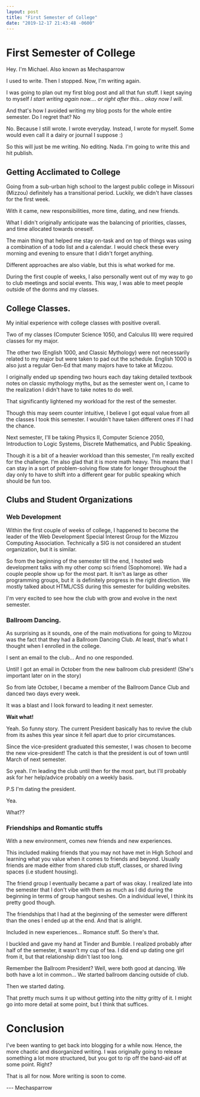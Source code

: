 ```yaml
---
layout: post
title: "First Semester of College"
date: "2019-12-17 21:43:48 -0600"
---
```


# First Semester of College

Hey. I'm Michael. Also known as Mechasparrow

I‌ used to write. Then I stopped. Now, I'm writing again.

I was going to plan out my first blog post and all that fun stuff. I kept saying to myself *I start writing again now.... or right after this... okay now I‌ will.*

And that's how I‌ avoided writing my blog posts for the whole entire semester. Do I‌ regret that? No

No. Because I‌ still wrote. I‌ wrote everyday. Instead, I‌ wrote for myself. Some would even call it a dairy or journal I‌ suppose :)

So this will just be me writing. No editing. Nada. I'm going to write this and hit publish.

## Getting Acclimated to College

Going from a sub-urban high school to the largest public college in Missouri (Mizzou) definitely has a transitional period. Luckily, we didn't have classes for the first week.

With it came, new responsibilities, more time, dating, and new friends.

What I‌ didn't originally anticipate was the balancing of priorities, classes, and time allocated towards oneself.

The main thing that helped me stay on-task and on top of things was using a combination of a todo list and a calendar. I would check these every morning and evening to ensure that I‌ didn't forget anything.

Different approaches are also viable, but this is what worked for me.

During the first couple of weeks, I‌ also personally went out of my way to go to club meetings and social events. This way, I‌ was able to meet people outside of the dorms and my classes.

## College Classes.

My initial experience with college classes with positive overall.

Two of my classes (Computer Science 1050, and Calculus III)‌ were required classes for my major.

The other two (English 1000, and Classic Mythology)‌ were not necessarily related to my major but were taken to pad out the schedule. English 1000 is also just a regular Gen-Ed that many majors have to take at Mizzou.

I‌ originally ended up spending two hours each day taking detailed textbook notes on classic mythology myths, but as the semester went on, I‌ came to the realization I‌ didn't have to take notes to do well.

That significantly lightened my workload for the rest of the semester.

Though this may seem counter intuitive, I‌ believe I‌ got equal value from all the classes I‌ took this semester. I‌ wouldn't have taken different ones if I‌ had the chance.

Next semester, I‌'ll be taking Physics II, Computer Science 2050, Introduction to Logic Systems, Discrete Mathematics, and Public Speaking.

Though it is a bit of a heavier workload than this semester, I'm really excited for the challenge. I'm also glad that it is more math heavy. This means that I‌ can stay in a sort of problem-solving flow state for longer throughout the day only to have to shift into a different gear for public speaking which should be fun too.

## Clubs and Student Organizations

### Web Development

Within the first couple of weeks of college, I‌ happened to become the leader of the Web Development Special Interest Group for the Mizzou Computing Association. Technically a SIG is not considered an student organization, but it is similar.

So from the beginning of the semester till the end, I‌ hosted web development talks with my other comp sci friend (Sophomore). We had a couple people show up for the most part. It isn't as large as other programming groups, but it  is definitely progress in the right direction. We mostly talked about HTML/CSS during this semester for building websites.

I'm very excited to see how the club with grow and evolve in the next semester.

### Ballroom Dancing.

As surprising as it sounds, one of the main motivations for going to Mizzou was the fact that they had a Ballroom Dancing Club. At least, that's what I‌ thought when I enrolled in the college.

I‌ sent an email to the club... And no one responded.

Until! I got an email in October from the new ballroom club president! (She's important later on in the story)

So from late October, I‌ became a member of the Ballroom Dance Club and danced two days every week.

It was a blast and I‌ look forward to leading it next semester.

**Wait what!**

Yeah. So funny story. The current President basically has to revive the club from its ashes this year since it fell apart due to prior circumstances.

Since the vice-president graduated this semester, I‌ was chosen to become the new vice-president! The catch is that the president is out of town until March of next semester.

So yeah. I'm leading the club until then for the most part, but I'll probably ask for her help/advice probably on a weekly basis.

P.S I'm dating the president.

Yea.

What??

### Friendships and Romantic stuffs

With a new environment, comes new friends and new experiences.

This included making friends that you may not have met in High School and learning what you value when it comes to friends and beyond. Usually friends are made either from shared club stuff, classes, or shared living spaces (i.e student housing).

The friend group I‌ eventually became a part of was okay. I‌ realized late into the semester that I‌ don't vibe with them as much as I‌ did during the beginning in terms of group hangout seshes. On a individual level, I‌ think its pretty good though.

The friendships that I‌ had at the beginning of the semester were different than the ones I‌ ended up at the end. And that is alright.

Included in new experiences... Romance stuff. So there's that.

I‌ buckled and gave my hand at Tinder and Bumble. I‌ realized probably after half of the semester, it wasn't my cup of tea. I did end up dating one girl from it, but that relationship didn't last too long.

Remember the Ballroom President? Well, were both good at dancing. We both have a lot in common... We started ballroom dancing outside of club.

Then we started dating.

That pretty much sums it up without getting into the nitty gritty of it. I might go into more detail at some point, but I‌ think that suffices.

# Conclusion

I've been wanting to get back into blogging for a while now. Hence, the more chaotic and disorganized writing. I was originally going to release something a lot more structured, but you got to rip off the band-aid off at some point. Right?

That is all for now. More writing is soon to come.

--- Mechasparrow

